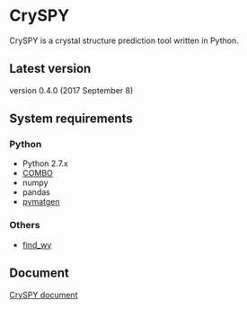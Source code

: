 # CrySPY
CrySPY is a crystal structure prediction tool written in Python.

## Latest version
version 0.4.0 (2017 September 8)

## System requirements
### Python
- Python 2.7.x
- [COMBO](https://github.com/tsudalab/combo "COMBO")
- numpy
- pandas
- [pymatgen](http://pymatgen.org "pymatgen")

### Others
- [find_wy](https://github.com/nim-hrkn/find_wy "find_wy")

## Document
[CrySPY document](https://tomoki-yamashita.github.io/CrySPY "CrySPY documment")